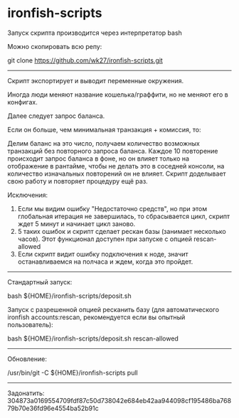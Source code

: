 # ironfish-scripts

Запуск скрипта производится через интерпретатор bash

Можно скопировать всю репу:

git clone https://github.com/wk27/ironfish-scripts.git

--------

Скрипт экспортирует и выводит переменные окружения.

Иногда люди меняют название кошелька/граффити, но не меняют его в конфигах.

Далее следует запрос баланса.

Если он больше, чем минимальная транзакция + комиссия, то:

Делим баланс на это число, получаем количество возможных транзакций без повторного запроса баланса.
Каждое 10 повторение происходит запрос баланса в фоне, но он влияет только на отображение в рантайме, чтобы не делать это в соседней консоли, на количество изначальных повторений он не влияет.
Скрипт доделывает свою работу и повторяет процедуру ещё раз.

Исключения:
1. Если мы видим ошибку "Недостаточно средств", но при этом глобальная итерация не завершилась, то сбрасывается цикл, скрипт ждет 5 минут и начинает цикл заново.
2. 5 таких ошибок и скрипт сделает рескан базы (занимает несколько часов).
Этот функционал доступен при запуске с опцией rescan-allowed
3. Если скрипт видит ошибку подключения к ноде, значит останавливаемся на полчаса и ждем, когда это пройдет.

--------

Стандартный запуск:

bash ${HOME}/ironfish-scripts/deposit.sh

Запуск с разрешенной опцией ресканить базу (для автоматического ironfish accounts:rescan, рекомендуется если вы опытный пользователь):

bash ${HOME}/ironfish-scripts/deposit.sh rescan-allowed

--------

Обновление:

 /usr/bin/git -C ${HOME}/ironfish-scripts pull

--------

Задонатить: 304873a0169554709fdf87c50d738042e684eb42aa944098cf195486ba76879b70e36fd96e4554ba52b91c
